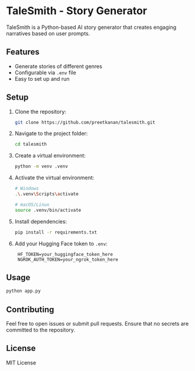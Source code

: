 # TaleSmith - Story Generator

TaleSmith is a Python-based AI story generator that creates engaging narratives based on user prompts.

## Features
- Generate stories of different genres
- Configurable via `.env` file
- Easy to set up and run

## Setup
1. Clone the repository:
   ```bash
   git clone https://github.com/preetkanan/talesmith.git
   ```
2. Navigate to the project folder:
   ```bash
   cd talesmith
   ```
3. Create a virtual environment:
   ```bash
   python -m venv .venv
   ```
4. Activate the virtual environment:
   ```bash
   # Windows
   .\.venv\Scripts\activate

   # macOS/Linux
   source .venv/bin/activate
   ```
5. Install dependencies:
   ```bash
   pip install -r requirements.txt
   ```
6. Add your Hugging Face token to `.env`:
   ```text
    HF_TOKEN=your_huggingface_token_here
    NGROK_AUTH_TOKEN=your_ngrok_token_here
   ```

## Usage
```bash
python app.py
```

## Contributing
Feel free to open issues or submit pull requests. Ensure that no secrets are committed to the repository.

## License
MIT License